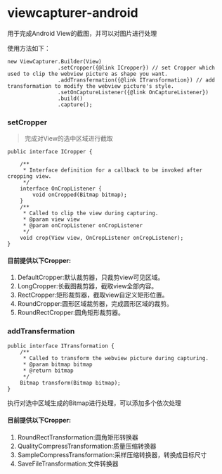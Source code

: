 # viewcapturer-android
用于完成Android View的截图，并可以对图片进行处理


使用方法如下：
```
new ViewCapturer.Builder(View)
                .setCropper({@link ICropper}) // set Cropper which used to clip the webview picture as shape you want.
                .addTransfermation({@link ITransformation}) // add transformation to modify the webview picture's style.
                .setOnCaptureListener({@link OnCaptureListener})
                .build()
                .capture();
 ```

### setCropper
> 完成对View的选中区域进行截取

```
public interface ICropper {

    /**
     * Interface definition for a callback to be invoked after cropping view.
     */
    interface OnCropListener {
        void onCropped(Bitmap bitmap);
    }
    /**
     * Called to clip the view during capturing.
     * @param view view
     * @param onCropListener onCropListener
     */
    void crop(View view, OnCropListener onCropListener);
}
```
#### 目前提供以下Cropper:
1. DefaultCropper:默认裁剪器，只裁剪view可见区域。
2. LongCropper:长截图裁剪器，截取view全部内容。
3. RectCropper:矩形裁剪器，截取view自定义矩形位置。
4. RoundCropper:圆形区域裁剪器，完成圆形区域的裁剪。
5. RoundRectCropper:圆角矩形裁剪器。

### addTransfermation
```
public interface ITransformation {
    /**
     * Called to transform the webview picture during capturing.
     * @param bitmap bitmap
     * @return bitmap
     */
    Bitmap transform(Bitmap bitmap);
}
```
执行对选中区域生成的Bitmap进行处理，可以添加多个依次处理
#### 目前提供以下Cropper:
1. RoundRectTransformation:圆角矩形转换器
2. QualityCompressTransformation:质量压缩转换器
3. SampleCompressTransformation:采样压缩转换器，转换成目标尺寸
4. SaveFileTransformation:文件转换器
 
 
